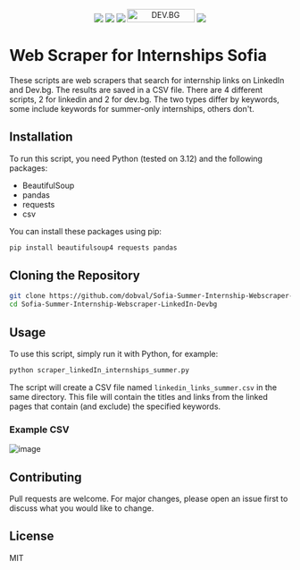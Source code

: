 <p align="center">
<img src="https://img.shields.io/badge/python-3670A0?style=for-the-badge&logo=python&logoColor=ffdd54">
<img src="https://img.shields.io/badge/pandas-%23150458.svg?style=for-the-badge&logo=pandas&logoColor=white">
<img src="https://img.shields.io/badge/linkedin-%230077B5.svg?style=for-the-badge&logo=linkedin&logoColor=white">
<img src="https://dev.bg/wp-content/uploads/2021/12/cropped-dev.bg-logo.png" alt="DEV.BG" class="dev-bg-logo" width="121" height="24">
<img src="https://img.shields.io/badge/github-%23121011.svg?style=for-the-badge&logo=github&logoColor=white">
</p>

# Web Scraper for Internships Sofia

These scripts are web scrapers that search for internship links on LinkedIn and Dev.bg. The results are saved in a CSV file.
There are 4 different scripts, 2 for linkedin and 2 for dev.bg. The two types differ by keywords, some include keywords for summer-only internships, others don't.

## Installation

To run this script, you need Python (tested on 3.12) and the following packages:

- BeautifulSoup
- pandas
- requests
- csv

You can install these packages using pip:

```bash
pip install beautifulsoup4 requests pandas
```

## Cloning the Repository
```bash
git clone https://github.com/dobval/Sofia-Summer-Internship-Webscraper-LinkedIn-Devbg.git
cd Sofia-Summer-Internship-Webscraper-LinkedIn-Devbg
```

## Usage

To use this script, simply run it with Python, for example:

```bash
python scraper_linkedIn_internships_summer.py
```

The script will create a CSV file named `linkedin_links_summer.csv` in the same directory. This file will contain the titles and links from the linked pages that contain (and exclude) the specified keywords.

### Example CSV
![image](https://github.com/dobval/Sofia-Summer-Internship-Webscraper-LinkedIn-Devbg/assets/100198047/e3aa376c-acef-487d-8996-6825b0334e49)


## Contributing

Pull requests are welcome. For major changes, please open an issue first to discuss what you would like to change.

## License

MIT

